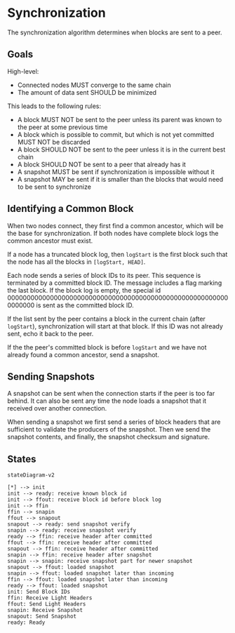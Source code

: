 # Synchronization

The synchronization algorithm determines when blocks are sent to a peer.

## Goals

High-level:
- Connected nodes MUST converge to the same chain
- The amount of data sent SHOULD be minimized

This leads to the following rules:
- A block MUST NOT be sent to the peer unless its parent was known to the peer at some previous time
- A block which is possible to commit, but which is not yet committed MUST NOT be discarded
- A block SHOULD NOT be sent to the peer unless it is in the current best chain
- A block SHOULD NOT be sent to a peer that already has it
- A snapshot MUST be sent if synchronization is impossible without it
- A snapshot MAY be sent if it is smaller than the blocks that would need to be sent to synchronize

## Identifying a Common Block

When two nodes connect, they first find a common ancestor, which will be the base for synchronization. If both nodes have complete block logs the common ancestor must exist.

If a node has a truncated block log, then `logStart` is the first block such that the node has all the blocks in `[logStart, HEAD]`.

Each node sends a series of block IDs to its peer. This sequence is terminated by a committed block ID. The message includes a flag marking the last block. If the block log is empty, the special id 0000000000000000000000000000000000000000000000000000000000000000 is sent as the committed block ID.

If the list sent by the peer contains a block in the current chain (after `logStart`), synchronization will start at that block. If this ID was not already sent, echo it back to the peer.

If the the peer's committed block is before `logStart` and we have not already found a common ancestor, send a snapshot.

## Sending Snapshots

A snapshot can be sent when the connection starts if the peer is too far behind. It can also be sent any time the node loads a snapshot that it received over another connection.

When sending a snapshot we first send a series of block headers that are sufficient to validate the producers of the snapshot. Then we send the snapshot contents, and finally, the snapshot checksum and signature.

## States

```mermaid
stateDiagram-v2

[*] --> init
init --> ready: receive known block id
init --> ffout: receive block id before block log
init --> ffin
ffin --> snapin
ffout --> snapout
snapout --> ready: send snapshot verify
snapin --> ready: receive snapshot verify
ready --> ffin: receive header after committed
ffout --> ffin: receive header after committed
snapout --> ffin: receive header after committed
snapin --> ffin: receive header after snapshot
snapin --> snapin: receive snapshot part for newer snapshot
snapout --> ffout: loaded snapshot
snapin --> ffout: loaded snapshot later than incoming
ffin --> ffout: loaded snapshot later than incoming
ready --> ffout: loaded snapshot
init: Send Block IDs
ffin: Receive Light Headers
ffout: Send Light Headers
snapin: Receive Snapshot
snapout: Send Snapshot
ready: Ready
```
